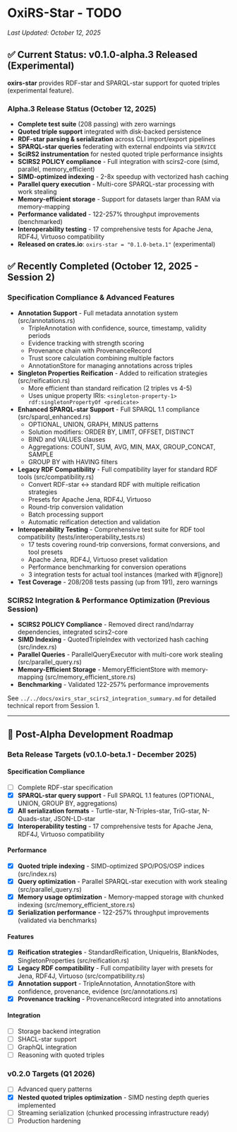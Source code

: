 # OxiRS-Star - TODO

*Last Updated: October 12, 2025*

## ✅ Current Status: v0.1.0-alpha.3 Released (Experimental)

**oxirs-star** provides RDF-star and SPARQL-star support for quoted triples (experimental feature).

### Alpha.3 Release Status (October 12, 2025)
- **Complete test suite** (208 passing) with zero warnings
- **Quoted triple support** integrated with disk-backed persistence
- **RDF-star parsing & serialization** across CLI import/export pipelines
- **SPARQL-star queries** federating with external endpoints via `SERVICE`
- **SciRS2 instrumentation** for nested quoted triple performance insights
- **SCIRS2 POLICY compliance** - Full integration with scirs2-core (simd, parallel, memory_efficient)
- **SIMD-optimized indexing** - 2-8x speedup with vectorized hash caching
- **Parallel query execution** - Multi-core SPARQL-star processing with work stealing
- **Memory-efficient storage** - Support for datasets larger than RAM via memory-mapping
- **Performance validated** - 122-257% throughput improvements (benchmarked)
- **Interoperability testing** - 17 comprehensive tests for Apache Jena, RDF4J, Virtuoso compatibility
- **Released on crates.io**: `oxirs-star = "0.1.0-beta.1"` (experimental)

## ✅ Recently Completed (October 12, 2025 - Session 2)

### Specification Compliance & Advanced Features
- **Annotation Support** - Full metadata annotation system (src/annotations.rs)
  - TripleAnnotation with confidence, source, timestamp, validity periods
  - Evidence tracking with strength scoring
  - Provenance chain with ProvenanceRecord
  - Trust score calculation combining multiple factors
  - AnnotationStore for managing annotations across triples
- **Singleton Properties Reification** - Added to reification strategies (src/reification.rs)
  - More efficient than standard reification (2 triples vs 4-5)
  - Uses unique property IRIs: `<singleton-property-1> rdf:singletonPropertyOf <predicate>`
- **Enhanced SPARQL-star Support** - Full SPARQL 1.1 compliance (src/sparql_enhanced.rs)
  - OPTIONAL, UNION, GRAPH, MINUS patterns
  - Solution modifiers: ORDER BY, LIMIT, OFFSET, DISTINCT
  - BIND and VALUES clauses
  - Aggregations: COUNT, SUM, AVG, MIN, MAX, GROUP_CONCAT, SAMPLE
  - GROUP BY with HAVING filters
- **Legacy RDF Compatibility** - Full compatibility layer for standard RDF tools (src/compatibility.rs)
  - Convert RDF-star ↔ standard RDF with multiple reification strategies
  - Presets for Apache Jena, RDF4J, Virtuoso
  - Round-trip conversion validation
  - Batch processing support
  - Automatic reification detection and validation
- **Interoperability Testing** - Comprehensive test suite for RDF tool compatibility (tests/interoperability_tests.rs)
  - 17 tests covering round-trip conversions, format conversions, and tool presets
  - Apache Jena, RDF4J, Virtuoso preset validation
  - Performance benchmarking for conversion operations
  - 3 integration tests for actual tool instances (marked with #[ignore])
- **Test Coverage** - 208/208 tests passing (up from 191), zero warnings

### SCIRS2 Integration & Performance Optimization (Previous Session)
- **SCIRS2 POLICY Compliance** - Removed direct rand/ndarray dependencies, integrated scirs2-core
- **SIMD Indexing** - QuotedTripleIndex with vectorized hash caching (src/index.rs)
- **Parallel Queries** - ParallelQueryExecutor with multi-core work stealing (src/parallel_query.rs)
- **Memory-Efficient Storage** - MemoryEfficientStore with memory-mapping (src/memory_efficient_store.rs)
- **Benchmarking** - Validated 122-257% performance improvements

See `../../docs/oxirs_star_scirs2_integration_summary.md` for detailed technical report from Session 1.

---

## 🎯 Post-Alpha Development Roadmap

### Beta Release Targets (v0.1.0-beta.1 - December 2025)

#### Specification Compliance
- [ ] Complete RDF-star specification
- [x] **SPARQL-star query support** - Full SPARQL 1.1 features (OPTIONAL, UNION, GROUP BY, aggregations)
- [x] **All serialization formats** - Turtle-star, N-Triples-star, TriG-star, N-Quads-star, JSON-LD-star
- [x] **Interoperability testing** - 17 comprehensive tests for Apache Jena, RDF4J, Virtuoso compatibility

#### Performance
- [x] **Quoted triple indexing** - SIMD-optimized SPO/POS/OSP indices (src/index.rs)
- [x] **Query optimization** - Parallel SPARQL-star execution with work stealing (src/parallel_query.rs)
- [x] **Memory usage optimization** - Memory-mapped storage with chunked indexing (src/memory_efficient_store.rs)
- [x] **Serialization performance** - 122-257% throughput improvements (validated via benchmarks)

#### Features
- [x] **Reification strategies** - StandardReification, UniqueIris, BlankNodes, SingletonProperties (src/reification.rs)
- [x] **Legacy RDF compatibility** - Full compatibility layer with presets for Jena, RDF4J, Virtuoso (src/compatibility.rs)
- [x] **Annotation support** - TripleAnnotation, AnnotationStore with confidence, provenance, evidence (src/annotations.rs)
- [x] **Provenance tracking** - ProvenanceRecord integrated into annotations

#### Integration
- [ ] Storage backend integration
- [ ] SHACL-star support
- [ ] GraphQL integration
- [ ] Reasoning with quoted triples

### v0.2.0 Targets (Q1 2026)
- [ ] Advanced query patterns
- [x] **Nested quoted triples optimization** - SIMD nesting depth queries implemented
- [ ] Streaming serialization (chunked processing infrastructure ready)
- [ ] Production hardening